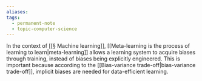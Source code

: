 ```yaml
---
aliases: 
tags:
  - permanent-note
  - topic-computer-science
---
```

In the context of [[§ Machine learning]], [[Meta-learning is the process of learning to learn|meta-learning]] allows a learning system to acquire biases through training, instead of biases being explicitly engineered. This is important because according to the [[Bias-variance trade-off|bias-variance trade-off]], implicit biases are needed for data-efficient learning.